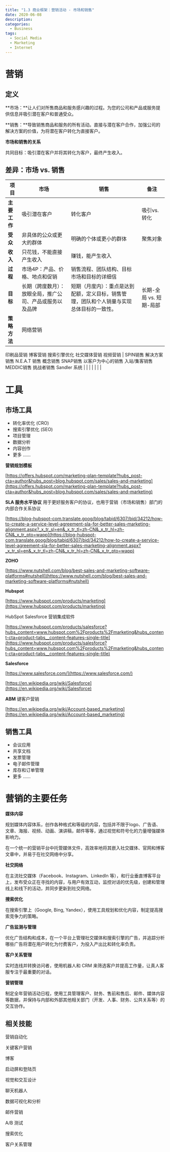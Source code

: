 ```yaml
---
title: "1.3 商业框架：营销活动 - 市场和销售"
date: 2020-06-08
description: 
categories:
  - Business
tags:
  - Social Media
  - Marketing
  - Internet
---
```



# 营销

## **定义**

**市场：**让人们对所售商品和服务感兴趣的过程。为您的公司和产品或服务提供信息并吸引潜在客户和普通受众。

**销售：**导致销售商品和服务的所有活动。直接与潜在客户合作，加强公司的解决方案的价值，为将潜在客户转化为直接客户。

**市场和销售的关系**

共同目标：吸引潜在客户并将其转化为客户，最终产生收入。

## **差异：市场 vs. 销售**

| **项目** | **市场** | **销售** | **备注** |
| --- | --- | --- | --- |
| **主要工作** | 吸引潜在客户 | 转化客户 | 吸引vs.转化 |
| **受众** | 非具体的公众或更大的群体 | 明确的个体或更小的群体 | 聚焦对象 |
| **收入** | 只花钱，不能直接产生收入 | 赚钱，能产生收入 |  |
| **过程** | 市场4P：产品、价格、地点和促销 | 销售流程、团队结构、目标市场和目标的详细信 |  |
| **目标** | 长期（跨度数月）：放眼全局，推广公司、产品或服务以及品牌 | 短期（月度内）：重点是达到配额，定义目标，销售管理，团队和个人销量与实现总体目标的一致性。 | 长期-全局 vs. 短期-局部 |
| **策略方法** | 网络营销
印刷品营销
博客营销
搜索引擎优化
社交媒体营销
视频营销 | SPIN销售
解决方案销售
N.E.A.T 销售
概念销售
SNAP销售
以客户为中心的销售
入站/集客销售
MEDDIC销售
挑战者销售
Sandler 系统 |  |
|  |  |  |  |

# 工具

## **市场工具**

- 转化率优化 (CRO)
- 搜索引擎优化 (SEO)
- 项目管理
- 数据分析
- 内容创作
- 更多 ……

**营销规划模板**

[https://offers.hubspot.com/marketing-plan-template?hubs_post-cta=author&hubs_post=blog.hubspot.com/sales/sales-and-marketing](https://offers.hubspot.com/marketing-plan-template?hubs_post-cta=author&hubs_post=blog.hubspot.com/sales/sales-and-marketing)

**SLA 服务水平协议**
用于更好服务客户的协议，也用于营销（市场和销售）部门的内部合作关系协议

[https://blog-hubspot-com.translate.goog/blog/tabid/6307/bid/34212/how-to-create-a-service-level-agreement-sla-for-better-sales-marketing-alignment.aspx?_x_tr_sl=en&_x_tr_tl=zh-CN&_x_tr_hl=zh-CN&_x_tr_pto=wapp](https://blog-hubspot-com.translate.goog/blog/tabid/6307/bid/34212/how-to-create-a-service-level-agreement-sla-for-better-sales-marketing-alignment.aspx?_x_tr_sl=en&_x_tr_tl=zh-CN&_x_tr_hl=zh-CN&_x_tr_pto=wapp)

**ZOHO**

[https://www.nutshell.com/blog/best-sales-and-marketing-software-platforms#nutshell](https://www.nutshell.com/blog/best-sales-and-marketing-software-platforms#nutshell)

**Hubspot**

[https://www.hubspot.com/products/marketing](https://www.hubspot.com/products/marketing)

HubSpot Salesforce 营销集成软件

[https://www.hubspot.com/products/salesforce?hubs_content=www.hubspot.com%2Fproducts%2Fmarketing&hubs_content-cta=product-tabs__content-features-single-title](https://www.hubspot.com/products/salesforce?hubs_content=www.hubspot.com%2Fproducts%2Fmarketing&hubs_content-cta=product-tabs__content-features-single-title)

**Salesforce** 

[https://www.salesforce.com/](https://www.salesforce.com/)

[https://en.wikipedia.org/wiki/Salesforce](https://en.wikipedia.org/wiki/Salesforce)

**ABM**  键客户营销

[https://en.wikipedia.org/wiki/Account-based_marketing](https://en.wikipedia.org/wiki/Account-based_marketing)

## **销售工具**

- 会议应用
- 共享文档
- 发票管理
- 电子邮件管理
- 库存和订单管理
- 更多 ……

# 营销的主要任务

**媒体内容**

规划媒体内容体系，创作各种格式和等级的内容，包括并不限于logo、广告语、文章、海报、视频、动画、演讲稿，邮件等等，通过视觉和符号化的力量增强媒体影响力。

在一个统一的营销平台中托管媒体文件，高效率地将其嵌入社交媒体、官网和博客文章中，并易于在社交网络中分享。

**社交网络**

在主流社交媒体（Facebook、Instagram、LinkedIn 等），和行业垂直博客平台上，发布受众正在寻找的内容，与用户有效互动，监控对话的优先级，创建和管理线上和线下的活动，并同步更新到社交网络。

**搜索优化**

在搜索引擎上（Google, Bing, Yandex），使用工具规划和优化内容，制定提高搜索竞争力的策略。

**广告监测与管理**

优化广告结构和成本，在一个平台上管理社交媒体和搜索引擎的广告，并追踪分析哪些广告将潜在用户转化为付费客户，为投入产出比和转化率负责。

**客户关系管理**

实时连线并转换访问者，使用机器人和 CRM 来筛选客户并提高工作量，让真人客服专注于最重要的对话。

**营销管理**

制定全年营销活动日程，使用工具管理客户、财务、售前和售后、邮件、媒体内容等数据，并保持与内部和外部其他相关部门（开发、人事、财务、公共关系等）的交互协作。

## **相关技能**

营销自动化

关键客户营销

博客

启动屏和登陆页

视觉和交互设计

聊天机器人

数据可视化和分析

邮件营销

A/B 测试

搜索优化

客户关系管理

